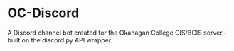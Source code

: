 # OC-Discord
A Discord channel bot created for the Okanagan College CIS/BCIS server - built on the discord.py API wrapper.
